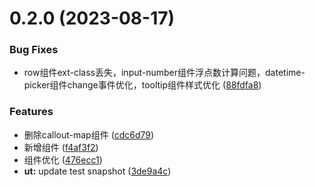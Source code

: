 # 0.2.0 (2023-08-17)


### Bug Fixes

* row组件ext-class丢失，input-number组件浮点数计算问题，datetime-picker组件change事件优化，tooltip组件样式优化 ([88fdfa8](https://github.com/weimob-tech/titian-weapp/commit/88fdfa80c445527e9910f9752d76aaf2cb3cb942))


### Features

* 删除callout-map组件 ([cdc6d79](https://github.com/weimob-tech/titian-weapp/commit/cdc6d79fbac90e4315b8d1ee5bb057ddb2c11d04))
* 新增组件 ([f4af3f2](https://github.com/weimob-tech/titian-weapp/commit/f4af3f25f4c7fc13bf8a230a949b5144c4181909))
* 组件优化 ([476ecc1](https://github.com/weimob-tech/titian-weapp/commit/476ecc16db6ab2cec9905c358535dc05928ea3dc))
* **ut:** update test snapshot ([3de9a4c](https://github.com/weimob-tech/titian-weapp/commit/3de9a4cfb61418ea01693b7ba324eaf6ea3655ad))



